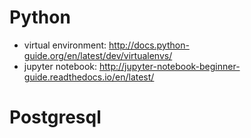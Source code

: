 # Python
* virtual environment: http://docs.python-guide.org/en/latest/dev/virtualenvs/
* jupyter notebook: http://jupyter-notebook-beginner-guide.readthedocs.io/en/latest/

# Postgresql